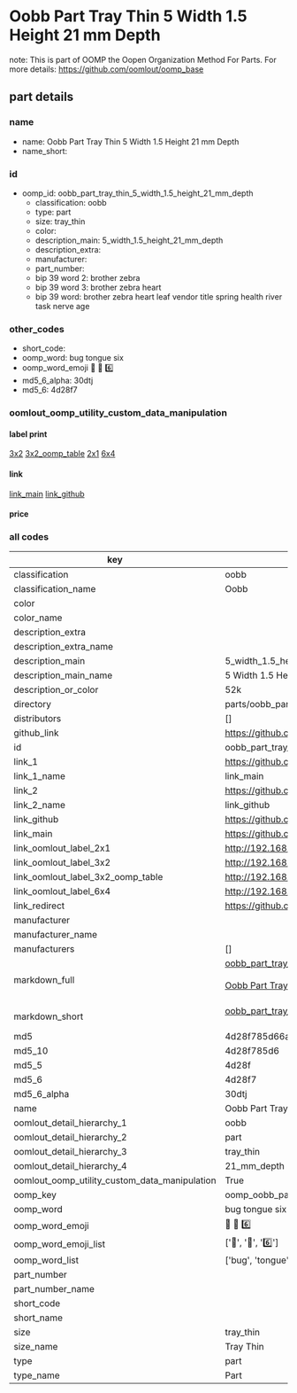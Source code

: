 # Oobb Part Tray Thin 5 Width 1.5 Height 21 mm Depth  

note: This is part of OOMP the Oopen Organization Method For Parts. For more details: https://github.com/oomlout/oomp_base

##  part details
  







### name
* name: Oobb Part Tray Thin 5 Width 1.5 Height 21 mm Depth
* name_short: 
### id
* oomp_id: oobb_part_tray_thin_5_width_1.5_height_21_mm_depth
  * classification: oobb
  * type: part
  * size: tray_thin
  * color: 
  * description_main: 5_width_1.5_height_21_mm_depth
  * description_extra: 
  * manufacturer: 
  * part_number: 
  * bip 39 word 2: brother zebra
  * bip 39 word 3: brother zebra heart
  * bip 39 word: brother zebra heart leaf vendor title spring health river task nerve age

### other_codes
* short_code: 
* oomp_word: bug tongue six
* oomp_word_emoji :bug: :tongue: :six:
* md5_6_alpha: 30dtj
* md5_6: 4d28f7






### oomlout_oomp_utility_custom_data_manipulation
#### label print
[3x2](http://192.168.1.245:1112/?label=oomp%2030dtj)
[3x2_oomp_table](http://192.168.1.108:1112/?label=oomp%2030dtj)
[2x1](http://192.168.1.242:1112/?label=oomp%2030dtj)
[6x4](http://192.168.1.55:1112/?label=oomp%2030dtj)    

#### link

[link_main](https://github.com/oomlout/oomlout_oomp_version_1_messy/tree/main/parts/oobb_part_tray_thin_5_width_1.5_height_21_mm_depth) [link_github](https://github.com/oomlout/oomlout_oomp_version_1_messy/tree/main/parts/oobb_part_tray_thin_5_width_1.5_height_21_mm_depth)                             

#### price







### all codes 
| key | value |  
| --- | --- |  
| classification | oobb |  
| classification_name | Oobb |  
| color |  |  
| color_name |  |  
| description_extra |  |  
| description_extra_name |  |  
| description_main | 5_width_1.5_height_21_mm_depth |  
| description_main_name | 5 Width 1.5 Height 21 mm Depth |  
| description_or_color | 52k |  
| directory | parts/oobb_part_tray_thin_5_width_1.5_height_21_mm_depth |  
| distributors | [] |  
| github_link | https://github.com/oomlout/oomlout_oomp_part_src/tree/main/parts/oobb_part_tray_thin_5_width_1.5_height_21_mm_depth |  
| id | oobb_part_tray_thin_5_width_1.5_height_21_mm_depth |  
| link_1 | https://github.com/oomlout/oomlout_oomp_version_1_messy/tree/main/parts/oobb_part_tray_thin_5_width_1.5_height_21_mm_depth |  
| link_1_name | link_main |  
| link_2 | https://github.com/oomlout/oomlout_oomp_version_1_messy/tree/main/parts/oobb_part_tray_thin_5_width_1.5_height_21_mm_depth |  
| link_2_name | link_github |  
| link_github | https://github.com/oomlout/oomlout_oomp_version_1_messy/tree/main/parts/oobb_part_tray_thin_5_width_1.5_height_21_mm_depth |  
| link_main | https://github.com/oomlout/oomlout_oomp_version_1_messy/tree/main/parts/oobb_part_tray_thin_5_width_1.5_height_21_mm_depth |  
| link_oomlout_label_2x1 | http://192.168.1.242:1112/?label=oomp%2030dtj |  
| link_oomlout_label_3x2 | http://192.168.1.245:1112/?label=oomp%2030dtj |  
| link_oomlout_label_3x2_oomp_table | http://192.168.1.108:1112/?label=oomp%2030dtj |  
| link_oomlout_label_6x4 | http://192.168.1.55:1112/?label=oomp%2030dtj |  
| link_redirect | https://github.com/oomlout/oomlout_oomp_version_1_messy/tree/main/parts/oobb_part_tray_thin_5_width_1.5_height_21_mm_depth |  
| manufacturer |  |  
| manufacturer_name |  |  
| manufacturers | [] |  
| markdown_full | [oobb_part_tray_thin_5_width_1.5_height_21_mm_depth](none)<br>[](none)<br>[Oobb Part Tray Thin 5 Width 1.5 Height 21 Mm Depth](none)<br><br> |  
| markdown_short | [oobb_part_tray_thin_5_width_1.5_height_21_mm_depth](none)<br><br> |  
| md5 | 4d28f785d66a3a678bf917ead4bfe0e7 |  
| md5_10 | 4d28f785d6 |  
| md5_5 | 4d28f |  
| md5_6 | 4d28f7 |  
| md5_6_alpha | 30dtj |  
| name | Oobb Part Tray Thin 5 Width 1.5 Height 21 mm Depth |  
| oomlout_detail_hierarchy_1 | oobb |  
| oomlout_detail_hierarchy_2 | part |  
| oomlout_detail_hierarchy_3 | tray_thin |  
| oomlout_detail_hierarchy_4 | 21_mm_depth |  
| oomlout_oomp_utility_custom_data_manipulation | True |  
| oomp_key | oomp_oobb_part_tray_thin_5_width_1.5_height_21_mm_depth |  
| oomp_word | bug tongue six |  
| oomp_word_emoji | :bug: :tongue: :six: |  
| oomp_word_emoji_list | [':bug:', ':tongue:', ':six:'] |  
| oomp_word_list | ['bug', 'tongue', 'six'] |  
| part_number |  |  
| part_number_name |  |  
| short_code |  |  
| short_name |  |  
| size | tray_thin |  
| size_name | Tray Thin |  
| type | part |  
| type_name | Part |  
